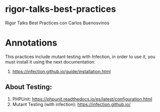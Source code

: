 # rigor-talks-best-practices
Rigor Talks Best Practices con Carlos Buenosvinos

# Annotations

This practices include mutant testing with Infection, in order to use it, you must install it using the next
documentation:

1. https://infection.github.io/guide/installation.html

## About Testing:

1. PHPUnit: https://phpunit.readthedocs.io/es/latest/configuration.html
2. Mutant Testing (with infection): https://infection.github.io/
